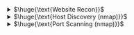 <details>
<summary>$\huge{\text{Website Recon}}$</summary>

- **whois** : is a protocol used for querying databases that store an Internet resource's registered users or assignees
  - website
  - `whois linux.com`
- **DNS enumeration**
  - `dig +short a zonetransfer.me` : list of ipv4 address
  - `dig +short mx zonetransfer.me` : list of email servers
  - `dig +short ns zonetransfer.me` : list of DNS servers for the domain
  - `dig axfr zonetransfer.me @nsztm1.digi.ninja.` : get a copy of the zone from the primary server. (**zone transfer attack**)
    - *AXFR offers no authentication, so any client can ask a DNS server for a copy of the entire zone.*
- **DNS automatic enumeration**
  - dnsdumpster.com
  - dnsrecon (tool)
- **Subdomain** enumeration
  - sublist3r : enumerates subdomains using search engines such as Google and using DNSdumpster etc. It support also bruteforce
  - `sublist3r -d website.com`
- Web App **Technology** Fingerprinting
  - wappalyzer (extension)
  - builtwith (extension)
  - `whatweb website.com`
- Look for **hidden directory/files**:
  - `http://website.com/robots.txt`
  - `http://website.com/sitemap.xml`
- **WAF** Detection
  - `wafw00f http://website.com -a`
- Download **website source**
  - httrack
- **Google Dorks**
  - site,filetype,inurl,intitle,cache
  - *exploit-db.com/google-hacking-database*
- **waybackmachine**
  - *web.archive.org*
- **All in one**
  - **amass** : network mapping and external asset discovery using open source information gathering and active reconnaissance techniques
  - **sitereport.netcraft.com** : gives a lot of information about a domain
  - **theHarvester** : gathers names, emails, IPs, subdomains, and URLs by using multiple public resources
    - `theHarvester -d example.com -b google,linkedin,dnsdumpster,duckduckgo`

<br>
</details>

<details>
<summary>$\huge{\text{Host Discovery (nmap)}}$</summary>
  
- `nmap -sn 192.168.1.0/24`
  - The default host discovery done with -sn consists of an **ICMP echo request**
  - But when a privileged user tries to scan targets on a local ethernet network, **ARP requests** are used
- `nmap -sn -PS 192.168.1.5`
  - This option sends an empty TCP packet with the SYN flag set. The default destination port is 80
    - NOTE: you should also use other ports to better detect hosts... `nmap -sn -PS22-25 192.168.1.5`
- Other options
  - `-PA` (ACK flag is set instead of the SYN flag). Default port: 80
  - `-PU` (sends a UDP packet). Default port: 40125
  - `-PY` (sends an SCTP packet). Default port: 80
    
<br>
</details>

<details>
<summary>$\huge{\text{Port Scanning (nmap)}}$</summary>
  
-  Use nmap documentation to understand the differences between port scans
- `nmap -p- 192.168.1.5` : Scan all TCP ports
- Suggestion for udp scan: `nmap -sU --top-ports 25 <ip>`
<br>

**Script engine** : For more info read nmap documentation
- `--script <filename>|<category>|<directory>|<expression>`
- `-sC`: Runs a script scan using the default script set. It is the equivalent of --script=default
  - NOTE: there are many categories. Some of the scripts in this category are considered intrusive and may not run on a network target without permissions. 
- `nmap --script "default or safe"` : Load all scripts that are in the default, safe, or both categories.
    
<br>
</details>


